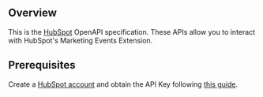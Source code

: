 ## Overview

This is the [HubSpot](https://www.hubspot.com/) OpenAPI specification. These APIs allow you to interact with HubSpot's Marketing Events Extension.
## Prerequisites

 Create a [HubSpot account](https://www.hubspot.com/) and obtain the API Key following [this guide](https://knowledge.hubspot.com/integrations/how-do-i-get-my-hubspot-api-key?_ga=2.57958890.1140639136.1626730652-1097354510.162640933).
